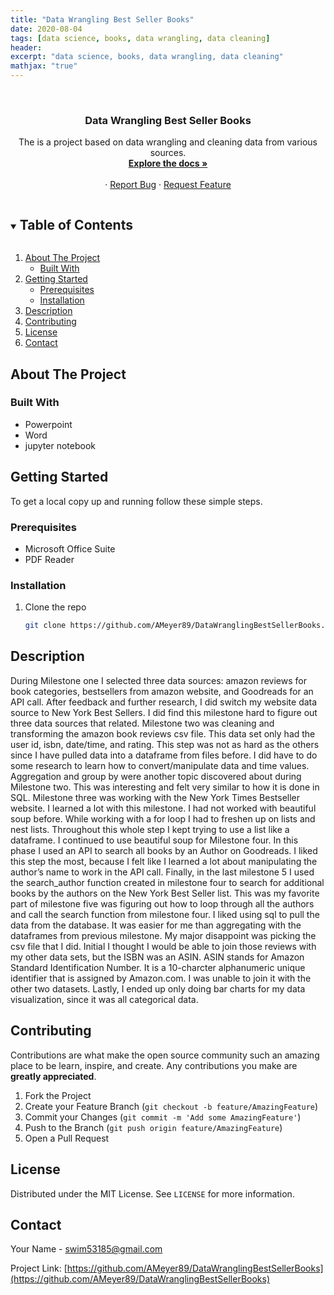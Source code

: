 ```yaml
---
title: "Data Wrangling Best Seller Books"
date: 2020-08-04
tags: [data science, books, data wrangling, data cleaning]
header:
excerpt: "data science, books, data wrangling, data cleaning"
mathjax: "true"
---
```


<!--
*** To avoid retyping too much info. Do a search and replace for the following:
*** AMeyer89, DataWranglingBestSellerBooks, twitter_handle, swim53185@gmail.com, Data Science Impact On Football, A presentation on how data science has impacted fantasy football. 
-->



<br />
<p align="center">
  <a href="https://github.com/AMeyer89/DataWranglingBestSellerBooks">
  </a>

  <h3 align="center">Data Wrangling Best Seller Books</h3>

  <p align="center">
	The is a project based on data wrangling and cleaning data from various sources. 
    <br />
    <a href="https://github.com/AMeyer89/DataWranglingBestSellerBooks"><strong>Explore the docs »</strong></a>
    <br />
    <br />
    ·
    <a href="https://github.com/AMeyer89/DataWranglingBestSellerBooks/issues">Report Bug</a>
    ·
    <a href="https://github.com/AMeyer89/DataWranglingBestSellerBooks/issues">Request Feature</a>
  </p>
</p>



<!-- TABLE OF CONTENTS -->
<details open="open">
  <summary><h2 style="display: inline-block">Table of Contents</h2></summary>
  <ol>
    <li>
      <a href="#about-the-project">About The Project</a>
      <ul>
        <li><a href="#built-with">Built With</a></li>
      </ul>
    </li>
    <li>
      <a href="#getting-started">Getting Started</a>
      <ul>
        <li><a href="#prerequisites">Prerequisites</a></li>
        <li><a href="#installation">Installation</a></li>
      </ul>
    </li>
    <li><a href="#usage">Description</a></li>
    <li><a href="#contributing">Contributing</a></li>
    <li><a href="#license">License</a></li>
    <li><a href="#contact">Contact</a></li>
  </ol>
</details>



<!-- ABOUT THE PROJECT -->
## About The Project

### Built With

* Powerpoint
* Word
* jupyter notebook



<!-- GETTING STARTED -->
## Getting Started

To get a local copy up and running follow these simple steps.

### Prerequisites

* Microsoft Office Suite
* PDF Reader

### Installation

1. Clone the repo
   ```sh
   git clone https://github.com/AMeyer89/DataWranglingBestSellerBooks.git
   ```



<!-- USAGE EXAMPLES -->
## Description


During Milestone one I selected three data sources: amazon reviews for book categories, bestsellers from amazon website, and Goodreads for an API call. After feedback and further research, I did switch my website data source to New York Best Sellers. I did find this milestone hard to figure out three data sources that related. Milestone two was cleaning and transforming the amazon book reviews csv file. This data set only had the user id, isbn, date/time, and rating. This step was not as hard as the others since I have pulled data into a dataframe from files before. I did have to do some research to learn how to convert/manipulate data and time values. Aggregation and group by were another topic discovered about during Milestone two. This was interesting and felt very similar to how it is done in SQL. 
Milestone three was working with the New York Times Bestseller website. I learned a lot with this milestone. I had not worked with beautiful soup before. While working with a for loop I had to freshen up on lists and nest lists. Throughout this whole step I kept trying to use a list like a dataframe. I continued to use beautiful soup for Milestone four. In this phase I used an API to search all books by an Author on Goodreads. I liked this step the most, because I felt like I learned a lot about manipulating the author’s name to work in the API call. 
Finally, in the last milestone 5 I used the search_author function created in milestone four to search for additional books by the authors on the New York Best Seller list. This was my favorite part of milestone five was figuring out how to loop through all the authors and call the search function from milestone four. I liked using sql to pull the data from the database. It was easier for me than aggregating with the dataframes from previous milestone. My major disappoint was picking the csv file that I did. Initial I thought I would be able to join those reviews with my other data sets, but the ISBN was an ASIN. ASIN stands for Amazon Standard Identification Number. It is a 10-charcter alphanumeric unique identifier that is assigned by Amazon.com. I was unable to join it with the other two datasets. Lastly, I ended up only doing bar charts for my data visualization, since it was all categorical data. 


<!-- CONTRIBUTING -->
## Contributing

Contributions are what make the open source community such an amazing place to be learn, inspire, and create. Any contributions you make are **greatly appreciated**.

1. Fork the Project
2. Create your Feature Branch (`git checkout -b feature/AmazingFeature`)
3. Commit your Changes (`git commit -m 'Add some AmazingFeature'`)
4. Push to the Branch (`git push origin feature/AmazingFeature`)
5. Open a Pull Request



<!-- LICENSE -->
## License

Distributed under the MIT License. See `LICENSE` for more information.



<!-- CONTACT -->
## Contact

Your Name - swim53185@gmail.com

Project Link: [https://github.com/AMeyer89/DataWranglingBestSellerBooks](https://github.com/AMeyer89/DataWranglingBestSellerBooks)








<!-- MARKDOWN LINKS & IMAGES -->
<!-- https://www.markdownguide.org/basic-syntax/#reference-style-links -->
[contributors-shield]: https://img.shields.io/github/contributors/AMeyer89/repo.svg?style=for-the-badge
[contributors-url]: https://github.com/AMeyer89/repo/graphs/contributors
[forks-shield]: https://img.shields.io/github/forks/AMeyer89/repo.svg?style=for-the-badge
[forks-url]: https://github.com/AMeyer89/repo/network/members
[stars-shield]: https://img.shields.io/github/stars/AMeyer89/repo.svg?style=for-the-badge
[stars-url]: https://github.com/AMeyer89/repo/stargazers
[issues-shield]: https://img.shields.io/github/issues/AMeyer89/repo.svg?style=for-the-badge
[issues-url]: https://github.com/AMeyer89/repo/issues
[license-shield]: https://img.shields.io/github/license/AMeyer89/repo.svg?style=for-the-badge
[license-url]: https://github.com/AMeyer89/repo/blob/master/LICENSE.txt
[linkedin-shield]: https://img.shields.io/badge/-LinkedIn-black.svg?style=for-the-badge&logo=linkedin&colorB=555
[linkedin-url]: https://linkedin.com/in/AMeyer89

